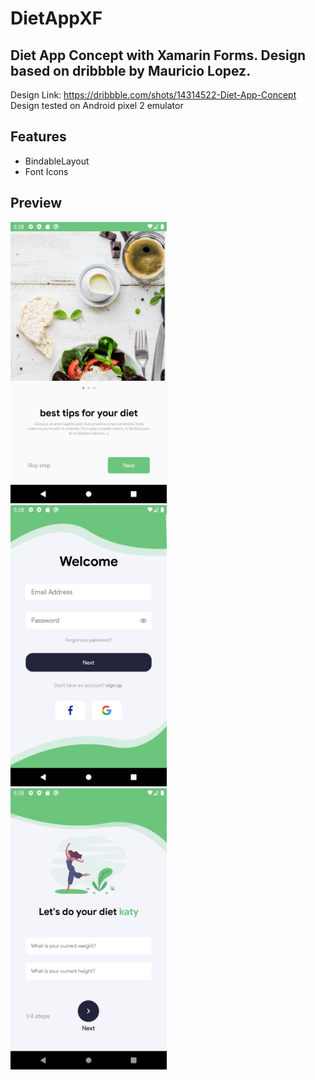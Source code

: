 # DietAppXF
## Diet App Concept with Xamarin Forms. Design based on dribbble by Mauricio Lopez. 
Design Link: https://dribbble.com/shots/14314522-Diet-App-Concept <br>
Design tested on Android pixel 2 emulator <br>

## Features
* BindableLayout
* Font Icons

## Preview
<img  src="Screenshots/1.png" width="250" height="450"> &nbsp;&nbsp;&nbsp; <img src="Screenshots/2.png" width="250" height="450"> &nbsp;&nbsp;&nbsp; <img src="Screenshots/3.png" width="250" height="450"> <br>


